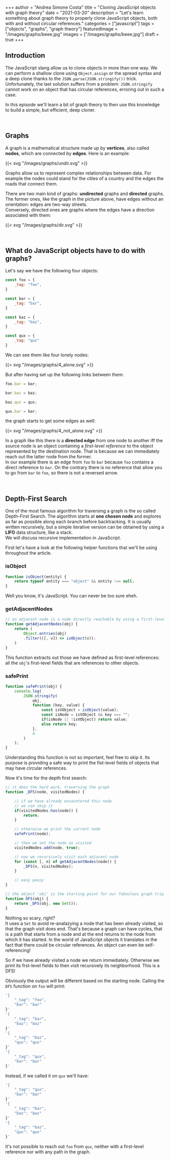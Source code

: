 +++
author = "Andrea Simone Costa"
title = "Cloning JavaScript objects with graph theory"
date = "2021-03-20"
description = "Let's learn something about graph theory to properly clone JavaScript objects, both with and without circular references."
categories = ["javascript"]
tags = ["objects", "graphs", "graph theory"]
featuredImage = "/images/graphs/beee.jpg"
images = ["/images/graphs/beee.jpg"]
draft = true
+++

## Introduction

The JavaScript slang allow us to clone objects in more than one way. We can perform a shallow clone using `Object.assign` or the spread syntax and a deep clone thanks to the `JSON.parse(JSON.stringify())` trick.
Unfortunately, the last solution suffers from a problem: `JSON.stringify` cannot work on an object that has circular references, erroring out in such a case.

In this episode we'll learn a bit of graph theory to then use this knowledge to build a simple, but efficient, deep cloner.

&nbsp;

## Graphs

A graph is a mathematical structure made up by **vertices**, also called **nodes**, which are connected by **edges**. Here is an example:

{{< svg "/images/graphs/undir.svg" >}}

Graphs allow us to represent complex relationships between data. For example the nodes could stand for the cities of a country and the edges the roads that connect them.

There are two main kind of graphs: **undirected** graphs and **directed** graphs. The former ones, like the graph in the picture above, have edges without an orientation: edges are two-way streets.\
Conversely, directed ones are graphs where the edges have a direction associated with them:

{{< svg "/images/graphs/dir.svg" >}}

&nbsp;

## What do JavaScript objects have to do with graphs?

Let's say we have the following four objects:

```js
const foo = {
    _tag: "foo",
}

const bar = {
    _tag: "bar",
}

const baz = {
    _tag: "baz",
}

const qux = {
    _tag: "qux"
}
```

We can see them like four lonely nodes:

{{< svg "/images/graphs/4_alone.svg" >}}

But after having set up the following links between them:

```js
foo.bar = bar;

bar.baz = baz;

baz.qux = qux;

qux.bar = bar;
```

the graph starts to get some edges as well:

{{< svg "/images/graphs/4_not_alone.svg" >}}

In a graph like this there is a __directed edge__ from one node to another iff the source node is an object containing a _first-level reference_ to the object represented by the destination node. That is because we can immediately reach out the latter node from the former.\
In our example there is an edge from `foo` to `bar` because `foo` contains a direct reference to `bar`. On the contrary there is no reference that allow you to go from `bar` to `foo`, so there is not a reversed arrow.

&nbsp;

## Depth-First Search

One of the most famous algorithm for traversing a graph is the so called Depth-First Search. The algorithm starts at __one chosen node__ and explores as far as possible along each branch before backtracking. It is usually written recursively, but a simple iterative version can be obtained by using a __LIFO__ data structure, like a stack.\
We will discuss recursive implementation in JavaScript.

First let's have a look at the following helper functions that we'll be using throughout the article.

### isObject

```js
function isObject(entity) {
    return typeof entity === "object" && entity !== null;
}
```

Well you know, it's JavaScript. You can never be too sure eheh.

### getAdjacentNodes

```js
// an adjacent node is a node directly reachable by using a first-level reference
function getAdjacentNodes(obj) {
    return (
        Object.entries(obj)
        .filter(([, v]) => isObject(v));
    )
}
```

This function extracts out those we have defined as first-level references: all the `obj`'s first-level fields that are references to other objects.

### safePrint

```js
function safePrint(obj) {
    console.log(
        JSON.stringify(
            obj,
            function (key, value) {
                const isVObject = isObject(value);
                const isNode = isVObject && key === "";
                if(isNode || !isVObject) return value;
                else return key;
            },
            4
        )
    );
}
```

Understanding this function is not so important, feel free to skip it. Its purpose is providing a safe way to print the fist-level fields of objects that may have circular references.

Now it's time for the depth first search:

```js
// it does the hard work, traversing the graph
function _DFS(node, visitedNodes) {

    // if we have already encountered this node
    // we can skip it
    if(visitedNodes.has(node)) {
        return;
    }

    // otherwise we print the current node
    safePrint(node);

    // then we set the node as visited
    visitedNodes.add(node, true);

    // now we recursively visit each adjacent node
    for (const [, n] of getAdjacentNodes(node)) {
        _DFS(n, visitedNodes);
    }

    // easy peasy
}

// the object 'obj' is the starting point for our faboulous graph trip
function DFS(obj) {
    return _DFS(obj, new Set());
}
```

Nothing so scary, right?\
It uses a `Set` to avoid re-analazying a node that has been already visited, so that the graph visit does end. That's because a graph can have cycles, that is a path that starts from a node and at the end returns to the node from which it has started. In the world of JavaScript objects it translates in the fact that there could be circular references. An object can even be self-referencing!

So if we have already visited a node we return immediately. Otherwise we print its frst-level fields to then visit recursively its neighborhood. This is a DFS!

Obviously the output will be different based on the starting node. Calling the `DFS` function on `foo` will print:

```js
'{
    "_tag": "foo",
    "bar": "bar"
}'
'{
    "_tag": "bar",
    "baz": "baz"
}'
'{
    "_tag": "baz",
    "qux": "qux"
}'
'{
    "_tag": "qux",
    "bar": "bar"
}'
````

Instead, if we called it on `qux` we'll have:

```js
'{
    "_tag": "qux",
    "bar": "bar"
}'
'{
    "_tag": "bar",
    "baz": "baz"
}'
'{
    "_tag": "baz",
    "qux": "qux"
}'
```

It's not possible to reach out `foo` from `qux`, neither with a first-level reference nor with any path in the graph.
